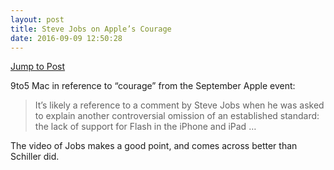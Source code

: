```yaml
---
layout: post
title: Steve Jobs on Apple’s Courage
date: 2016-09-09 12:50:28
---
```

[Jump to Post][1]

9to5 Mac in reference to “courage” from the September Apple event:

> It’s likely a reference to a comment by Steve Jobs when he was asked to explain another controversial omission of an established standard: the lack of support for Flash in the iPhone and iPad …

The video of Jobs makes a good point, and comes across better than Schiller did. 

[1]:	https://9to5mac.com/2016/09/09/steve-jobs-quote-phil-schiller-iphone-7/
